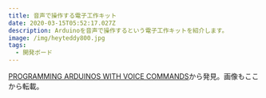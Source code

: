 ```yaml
---
title: 音声で操作する電子工作キット
date: 2020-03-15T05:52:17.027Z
description: Arduinoを音声で操作するという電子工作キットを紹介します。
image: /img/heyteddy800.jpg
tags:
  - 開発ボード
---
```

[PROGRAMMING ARDUINOS WITH VOICE COMMANDS](https://hackaday.com/2019/12/20/programming-arduinos-with-voice-commands/)から発見。画像もここから転載。
